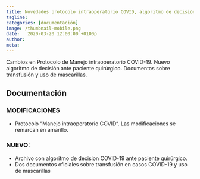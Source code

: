 ```yaml
---
title: Novedades protocolo intraoperatorio COVID, algoritmo de decisión COVID, transfusión y uso de mascarillas.
tagline: 
categories: [documentación]
image: /thumbnail-mobile.png
date:   2020-03-20 12:00:00 +0100p
author: 
meta: 
---
```

Cambios en Protocolo de Manejo intraoperatorio COVID-19. Nuevo algoritmo de decisión ante paciente quirúrgico. Documentos sobre transfusión y uso de mascarillas.
<!--more-->
## Documentación
### MODIFICACIONES
  * Protocolo “Manejo intraoperatorio COVID“. Las modificaciones se remarcan en amarillo.
### NUEVO: 
  * Archivo con algoritmo de decision COVID-19 ante paciente quirúrgico. 
  * Dos documentos oficiales sobre transfusión en casos COVID-19 y uso de mascarillas 